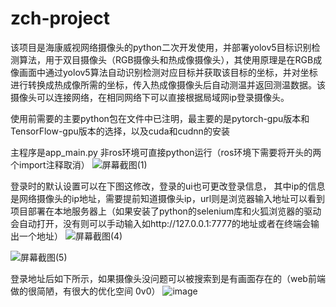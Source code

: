 # zch-project
该项目是海康威视网络摄像头的python二次开发使用，并部署yolov5目标识别检测算法，用于双目摄像头（RGB摄像头和热成像摄像头），其使用原理是在RGB成像画面中通过yolov5算法自动识别检测对应目标并获取该目标的坐标，并对坐标进行转换成热成像所需的坐标，传入热成像摄像头后自动测温并返回测温数据。该摄像头可以连接网络，在相同网络下可以直接根据局域网ip登录摄像头。

使用前需要的主要python包在文件中已注明，最主要的是pytorch-gpu版本和TensorFlow-gpu版本的选择，以及cuda和cudnn的安装

主程序是app_main.py
非ros环境可直接python运行（ros环境下需要将开头的两个import注释取消）
![屏幕截图(1)](https://user-images.githubusercontent.com/114372018/219323051-1fed4c1b-987f-4fd6-871a-64d779297133.png)

登录时的默认设置可以在下图这修改，登录的ui也可更改登录信息，
其中ip的信息是网络摄像头的ip地址，需要提前知道摄像头ip，url则是浏览器输入地址可以看到项目部署在本地服务器上（如果安装了python的selenium库和火狐浏览器的驱动会自动打开，没有则可以手动输入如http://127.0.0.1:7777的地址或者在终端会输出一个地址）
![屏幕截图(4)](https://user-images.githubusercontent.com/114372018/219327320-833fc748-f7d2-4eac-955e-44af890be489.png)

![屏幕截图(5)](https://user-images.githubusercontent.com/114372018/219328823-96c4ee37-b274-40c1-8ebb-b14fdc24ad98.png)

登录地址后如下所示，如果摄像头没问题可以被搜索到是有画面存在的（web前端做的很简陋，有很大的优化空间 0v0）
![image](https://user-images.githubusercontent.com/114372018/219329251-d2ce5a6e-9f66-4853-ac21-c785d0c9cb94.png)
